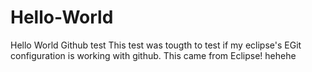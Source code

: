 # Hello-World
Hello World Github test
This test was tougth to test if my eclipse's EGit configuration is working with github.
This came from Eclipse! hehehe
